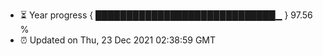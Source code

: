 - ⏳ Year progress { █████████████████████████████▁ } 97.56 %
- ⏰ Updated on Thu, 23 Dec 2021 02:38:59 GMT

